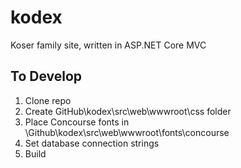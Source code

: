 # kodex
Koser family site, written in ASP.NET Core MVC

## To Develop
1. Clone repo
2. Create GitHub\kodex\src\web\wwwroot\css folder
3. Place Concourse fonts in \Github\kodex\src\web\wwwroot\fonts\concourse
4. Set database connection strings
5. Build
